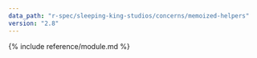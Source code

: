 ```yaml
---
data_path: "r-spec/sleeping-king-studios/concerns/memoized-helpers"
version: "2.8"
---
```


{% include reference/module.md %}
